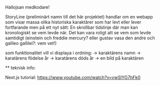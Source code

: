 Hallojsan medkodare! 

StoryLine (preliminärt namn till det här projektet) handlar om en webapp som 
visar massa olika historiska karaktärer som har levt eller lever fortfarande 
men på ett nyt sätt: 
En skrollbar tidslinje där man kan kronologiskt se vem levde när. 
Det kan vara roligt att se vem som levde samtidigt (einstein och freddie mercury? eller 
gustav vasa den andre och galileo gallilei?: vem vet!) 

som funktionalitet vill vi displaya i ordning: 
-> karaktärens namn
-> karatärens födelse år 
-> karatärens döds år 
-> en bild på karaktären

** teknisk info: 

Next.js tutorial:
https://www.youtube.com/watch?v=vwSlYG7hFk0 

 
